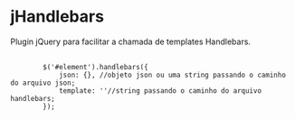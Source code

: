 jHandlebars
===========

Plugin jQuery para facilitar a chamada de templates Handlebars.

<pre>
	<code>
		$('#element').handlebars({
			json: {}, //objeto json ou uma string passando o caminho do arquivo json;
			template: ''//string passando o caminho do arquivo handlebars;
		});
	</code>
</pre>
